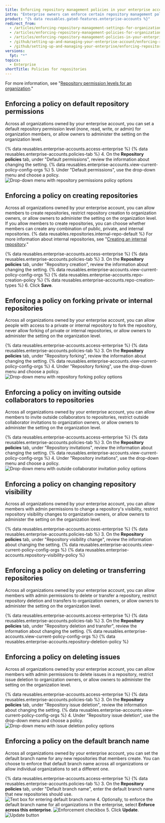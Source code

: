 ```yaml
---
title: Enforcing repository management policies in your enterprise account
intro: "Enterprise owners can enforce certain repository management policies for all organizations owned by an enterprise account, or allow policies to be set in each organization."
product: "{% data reusables.gated-features.enterprise-accounts %}"
redirect_from:
  - /articles/enforcing-repository-management-settings-for-organizations-in-your-business-account/
  - /articles/enforcing-repository-management-policies-for-organizations-in-your-enterprise-account/
  - /articles/enforcing-repository-management-policies-in-your-enterprise-account
  - /github/setting-up-and-managing-your-enterprise-account/enforcing-repository-management-policies-in-your-enterprise-account
  - /github/setting-up-and-managing-your-enterprise/enforcing-repository-management-policies-in-your-enterprise-account
versions:
  fpt: "*"
topics:
  - Enterprise
shortTitle: Policies for repositories
---
```


For more information, see "[Repository permission levels for an organization](/articles/repository-permission-levels-for-an-organization)."

## Enforcing a policy on default repository permissions

Across all organizations owned by your enterprise account, you can set a default repository permission level (none, read, write, or admin) for organization members, or allow owners to administer the setting on the organization level.

{% data reusables.enterprise-accounts.access-enterprise %}
{% data reusables.enterprise-accounts.policies-tab %} 4. On the **Repository policies** tab, under "Default permissions", review the information about changing the setting. {% data reusables.enterprise-accounts.view-current-policy-config-orgs %} 5. Under "Default permissions", use the drop-down menu and choose a policy.
![Drop-down menu with repository permissions policy options](/assets/images/help/business-accounts/repository-permissions-policy-drop-down.png)

## Enforcing a policy on creating repositories

Across all organizations owned by your enterprise account, you can allow members to create repositories, restrict repository creation to organization owners, or allow owners to administer the setting on the organization level. If you allow members to create repositories, you can choose whether members can create any combination of public, private, and internal repositories. {% data reusables.repositories.internal-repo-default %} For more information about internal repositories, see "[Creating an internal repository](/articles/creating-an-internal-repository)."

{% data reusables.enterprise-accounts.access-enterprise %}
{% data reusables.enterprise-accounts.policies-tab %} 3. On the **Repository policies** tab, under "Repository creation", review the information about changing the setting. {% data reusables.enterprise-accounts.view-current-policy-config-orgs %}
{% data reusables.enterprise-accounts.repo-creation-policy %}
{% data reusables.enterprise-accounts.repo-creation-types %} 6. Click **Save**.

## Enforcing a policy on forking private or internal repositories

Across all organizations owned by your enterprise account, you can allow people with access to a private or internal repository to fork the repository, never allow forking of private or internal repositories, or allow owners to administer the setting on the organization level.

{% data reusables.enterprise-accounts.access-enterprise %}
{% data reusables.enterprise-accounts.policies-tab %} 3. On the **Repository policies** tab, under "Repository forking", review the information about changing the setting. {% data reusables.enterprise-accounts.view-current-policy-config-orgs %} 4. Under "Repository forking", use the drop-down menu and choose a policy.
![Drop-down menu with repository forking policy options](/assets/images/help/business-accounts/repository-forking-policy-drop-down.png)

## Enforcing a policy on inviting outside collaborators to repositories

Across all organizations owned by your enterprise account, you can allow members to invite outside collaborators to repositories, restrict outside collaborator invitations to organization owners, or allow owners to administer the setting on the organization level.

{% data reusables.enterprise-accounts.access-enterprise %}
{% data reusables.enterprise-accounts.policies-tab %} 3. On the **Repository policies** tab, under "Repository invitations", review the information about changing the setting. {% data reusables.enterprise-accounts.view-current-policy-config-orgs %} 4. Under "Repository invitations", use the drop-down menu and choose a policy.
![Drop-down menu with outside collaborator invitation policy options](/assets/images/help/business-accounts/repository-invitation-policy-drop-down.png)

## Enforcing a policy on changing repository visibility

Across all organizations owned by your enterprise account, you can allow members with admin permissions to change a repository's visibility, restrict repository visibility changes to organization owners, or allow owners to administer the setting on the organization level.

{% data reusables.enterprise-accounts.access-enterprise %}
{% data reusables.enterprise-accounts.policies-tab %} 3. On the **Repository policies** tab, under "Repository visibility change", review the information about changing the setting. {% data reusables.enterprise-accounts.view-current-policy-config-orgs %}
{% data reusables.enterprise-accounts.repository-visibility-policy %}

## Enforcing a policy on deleting or transferring repositories

Across all organizations owned by your enterprise account, you can allow members with admin permissions to delete or transfer a repository, restrict repository deletion and transfers to organization owners, or allow owners to administer the setting on the organization level.

{% data reusables.enterprise-accounts.access-enterprise %}
{% data reusables.enterprise-accounts.policies-tab %} 3. On the **Repository policies** tab, under "Repository deletion and transfer", review the information about changing the setting. {% data reusables.enterprise-accounts.view-current-policy-config-orgs %}
{% data reusables.enterprise-accounts.repository-deletion-policy %}

## Enforcing a policy on deleting issues

Across all organizations owned by your enterprise account, you can allow members with admin permissions to delete issues in a repository, restrict issue deletion to organization owners, or allow owners to administer the setting on the organization level.

{% data reusables.enterprise-accounts.access-enterprise %}
{% data reusables.enterprise-accounts.policies-tab %} 3. On the **Repository policies** tab, under "Repository issue deletion", review the information about changing the setting. {% data reusables.enterprise-accounts.view-current-policy-config-orgs %} 4. Under "Repository issue deletion", use the drop-down menu and choose a policy.
![Drop-down menu with issue deletion policy options](/assets/images/help/business-accounts/repository-issue-deletion-policy-drop-down.png)

## Enforcing a policy on the default branch name

Across all organizations owned by your enterprise account, you can set the default branch name for any new repositories that members create. You can choose to enforce that default branch name across all organizations or allow individual organizations to set a different one.

{% data reusables.enterprise-accounts.access-enterprise %}
{% data reusables.enterprise-accounts.policies-tab %} 3. On the **Repository policies** tab, under "Default branch name", enter the default branch name that new repositories should use.
![Text box for entering default branch name](/assets/images/help/business-accounts/default-branch-name-text.png) 4. Optionally, to enforce the default branch name for all organizations in the enterprise, select **Enforce across this enterprise**.
![Enforcement checkbox](/assets/images/help/business-accounts/default-branch-name-enforce.png) 5. Click **Update**.
![Update button](/assets/images/help/business-accounts/default-branch-name-update.png)
